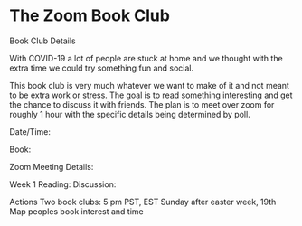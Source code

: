 # The Zoom Book Club
Book Club Details

With COVID-19 a lot of people are stuck at home and we thought with the extra time we could try something fun and social. 

This book club is very much whatever we want to make of it and not meant to be extra work or stress. The goal is to read something interesting and get the chance to discuss it with friends. The plan is to meet over zoom for roughly 1 hour with the specific details being determined by poll. 



Date/Time:

Book:

Zoom Meeting Details:



Week 1
Reading: 
Discussion:



Actions
Two book clubs: 5 pm PST, EST
Sunday after easter week, 19th 
Map peoples book interest and time



